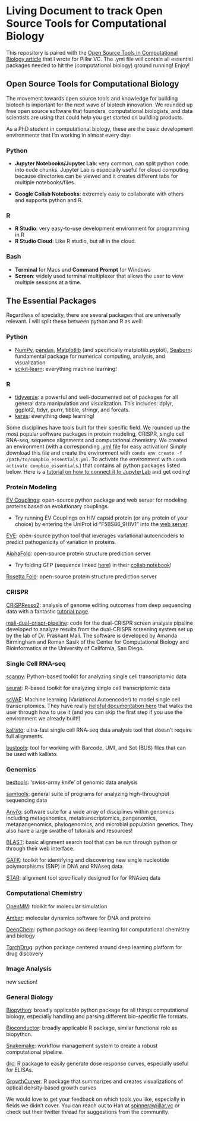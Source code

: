 # Living Document to track Open Source Tools for Computational Biology

This repository is paired with the [Open Source Tools in Computational Biology article](https://www.pillar.vc/playlist/article/open-source-tools-for-computational-biology/?utm_source=tldrnewsletter) that I wrote for Pillar VC. 
The .yml file will contain all essential packages needed to hit the (computational biology) ground running! Enjoy!


## Open Source Tools for Computational Biology

The movement towards open source tools and knowledge for building biotech is important for the next wave of biotech innovation. We rounded up free open source software that founders, computational biologists, and data scientists are using that could help you get started on building products.

As a PhD student in computational biology, these are the basic development environments that I’m working in almost every day:

### Python

- **Jupyter Notebooks/Jupyter Lab**: very common, can split python code into code chunks. Jupyter Lab is especially useful for cloud computing because directories can be viewed and it creates different tabs for multiple notebooks/files.

- **Google Collab Notebooks**: extremely easy to collaborate with others and supports python and R.

### R
- **R Studio**: very easy-to-use development environment for programming in R
- **R Studio Cloud**: Like R studio, but all in the cloud.
### Bash
- **Terminal** for Macs and **Command Prompt** for Windows
- **Screen**: widely used terminal multiplexer that allows the user to view multiple sessions at a time.

## The Essential Packages
Regardless of specialty, there are several packages that are universally relevant. I will split these between python and R as well:

### Python
- [NumPy](https://numpy.org/), [pandas](https://pandas.pydata.org/), [Matplotlib](https://matplotlib.org/) (and specifically matplotlib.pyplot), [Seaborn](https://seaborn.pydata.org/): fundamental package for numerical computing, analysis, and visualization
- [scikit-learn](https://scikit-learn.org/stable/): everything machine learning!

### R
- [tidyverse](https://www.tidyverse.org/): a powerful and well-documented set of packages for all general data manipulation and visualization. This includes: dplyr, ggplot2, tidyr, purrr, tibble, stringr, and forcats.
- [keras](https://keras.io/): everything deep learning!

Some disciplines have tools built for their specific field. We rounded up the most popular software packages in protein modeling, CRISPR, single cell RNA-seq, sequence alignments and computational chemistry. We created an environment (with a corresponding [.yml file](https://github.com/hanspinner/compbio_essentials) for easy activation! Simply download this file and create the environment with `conda env create -f /path/to/compbio_essentials.yml`. To activate the environment with `conda activate compbio_essentials`.) that contains all python packages listed below. Here is a [tutorial on how to connect it to JupyterLab](https://softwarejargon.com/jupyterlab-and-conda-environment-installation-and-setup/) and get coding!

### Protein Modeling
[EV Couplings](https://evcouplings.org/): open-source python package and web server for modeling proteins based on evolutionary couplings.
- Try running EV Couplings on HIV capsid protein (or any protein of your choice) by entering the UniProt id “F5BS86_9HIV1” into the [web server](https://v2.evcouplings.org/).

[EVE](https://github.com/debbiemarkslab/EVE): open-source python tool that leverages variational autoencoders to predict pathogenicity of variation in proteins.

[AlphaFold](https://alphafold.ebi.ac.uk/): open-source protein structure prediction server
- Try folding GFP (sequence linked [here](https://www.uniprot.org/uniprot/P42212.fasta)) in their [collab notebook](https://colab.research.google.com/github/sokrypton/ColabFold/blob/main/AlphaFold2.ipynb)!

[Rosetta Fold](): open-source protein structure prediction server

### CRISPR
[CRISPResso2](http://crispresso2.pinellolab.org/submission): analysis of genome editing outcomes from deep sequencing data with a fantastic [tutorial page](https://crispresso.pinellolab.partners.org/help).

[mali-dual-crispr-pipeline](https://github.com/ucsd-ccbb/mali-dual-crispr-pipeline): code for the dual-CRISPR screen analysis pipeline developed to analyze results from the dual-CRISPR screening system set up by the lab of Dr. Prashant Mali. The software is developed by Amanda Birmingham and Roman Sasik of the Center for Computational Biology and Bioinformatics at the University of California, San Diego.

### Single Cell RNA-seq
[scanpy](https://scanpy.readthedocs.io/en/stable/): Python-based toolkit for analyzing single cell transcriptomic data

[seurat](https://satijalab.org/seurat/): R-based toolkit for analyzing single cell transcriptomic data

[scVAE](https://github.com/scvae/scvae): Machine learning (Variational Autoencoder) to model single cell transcriptomics. They have really [helpful documentation here](https://scvae.readthedocs.io/en/stable/guide.html) that walks the user through how to use it (and you can skip the first step if you use the environment we already built!)

[kallisto](https://pachterlab.github.io/kallisto/):  ultra-fast single cell RNA-seq data analysis tool that doesn’t require full alignments.

[bustools](https://github.com/BUStools/bustools): tool for working with Barcode, UMI, and Set (BUS) files that can be used with kallisto.

### Genomics
[bedtools](https://bedtools.readthedocs.io/en/latest/): ‘swiss-army knife’ of genomic data analysis

[samtools](http://www.htslib.org/): general suite of programs for analyzing high-throughput sequencing data

[Anvi’o](https://anvio.org/): software suite for a wide array of disciplines within genomics including metagenomics, metatranscriptomics, pangenomics, metapangenomics, phylogenomics, and microbial population genetics. They also have a large swathe of tutorials and resources!

[BLAST](https://blast.ncbi.nlm.nih.gov/Blast.cgi): basic alignment search tool that can be run through python or through their web interface.

[GATK](https://gatk.broadinstitute.org/hc/en-us): toolkit for identifying and discovering new single nucleotide polymorphisms (SNP) in DNA and RNAseq data.

[STAR](https://hbctraining.github.io/Intro-to-rnaseq-hpc-O2/lessons/03_alignment.html): alignment tool specifically designed for for RNAseq data

### Computational Chemistry
[OpenMM](https://openmm.org/): toolkit for molecular simulation

[Amber](https://ambermd.org/): molecular dynamics software for DNA and proteins

[DeepChem](https://deepchem.io/): python package on deep learning for computational chemistry and biology

[TorchDrug](https://torchdrug.ai/): python package centered around deep learning platform for drug discovery

### Image Analysis
new section!

### General Biology
[Biopython](https://biopython.org/): broadly applicable python package for all things computational biology, especially handling and parsing different bio-specific file formats.

[Bioconductor](https://www.bioconductor.org/): broadly applicable R package, similar functional role as biopython.

[Snakemake](https://snakemake.readthedocs.io/en/stable/): workflow management system to create a robust computational pipeline.

[drc](https://cran.r-project.org/web/packages/drc/drc.pdf): R package to easily generate dose response curves, especially useful for ELISAs.

[GrowthCurver](https://cran.r-project.org/web/packages/growthcurver/vignettes/Growthcurver-vignette.html):  R package that summarizes and creates visualizations of optical density-based growth curves

We would love to get your feedback on which tools you like, especially in fields we didn’t cover. You can reach out to Han at spinner@pillar.vc or check out their twitter thread for suggestions from the community.
